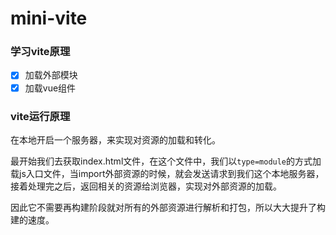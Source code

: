 # mini-vite

### 学习vite原理

- [x] 加载外部模块
- [x] 加载vue组件 

### vite运行原理

在本地开启一个服务器，来实现对资源的加载和转化。

最开始我们去获取index.html文件，在这个文件中，我们以`type=module`的方式加载js入口文件，当import外部资源的时候，就会发送请求到我们这个本地服务器，接着处理完之后，返回相关的资源给浏览器，实现对外部资源的加载。

因此它不需要再构建阶段就对所有的外部资源进行解析和打包，所以大大提升了构建的速度。
